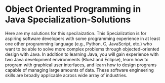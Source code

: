 # Object Oriented Programming in Java Specialization-Solutions
 Here are my solutions for this specilaization. This Specialization is for aspiring software developers with some programming experience in at least one other programming language (e.g., Python, C, JavaScript, etc.) who want to be able to solve more complex problems through objected-oriented design with Java. In addition to learning Java, you will gain experience with two Java development environments (BlueJ and Eclipse), learn how to program with graphical user interfaces, and learn how to design programs capable of managing large amounts of data. These software engineering skills are broadly applicable across wide array of industries.
